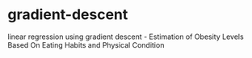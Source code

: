 # gradient-descent
linear regression using gradient descent - Estimation of Obesity Levels Based On Eating Habits and Physical Condition 
